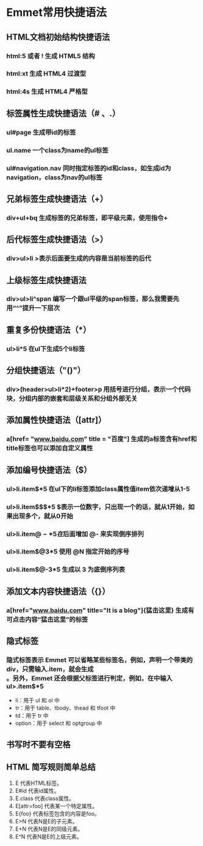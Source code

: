 # Emmet常用快捷语法

##  HTML文档初始结构快捷语法
### html:5 或者 ! 生成 HTML5 结构
### html:xt 生成 HTML4 过渡型
### html:4s 生成 HTML4 严格型

##  标签属性生成快捷语法（# 、.）
### ul#page 生成带id的标签
### ul.name 一个class为name的ul标签
### ul#navigation.nav 同时指定标签的id和class，如生成id为navigation，class为nav的ul标签

##  兄弟标签生成快捷语法（+）
### div+ul+bq 生成标签的兄弟标签，即平级元素，使用指令+

##  后代标签生成快捷语法（>）
### div>ul>li >表示后面要生成的内容是当前标签的后代

##  上级标签生成快捷语法
### div>ul>li^span  编写一个跟ul平级的span标签，那么我需要先用“^”提升一下层次

##  重复多份快捷语法（*）
### ul>li*5 在ul下生成5个li标签

##  分组快捷语法（"()"）
### div>(header>ul>li*2)+footer>p 用括号进行分组，表示一个代码块，分组内部的嵌套和层级关系和分组外部无关

##  添加属性快捷语法（[attr]）
### a[href= "www.baidu.com" title = "百度"]  生成的a标签含有href和title标签也可以添加自定义属性

##  添加编号快捷语法（$）
### ul>li.item$*5 在ul下的li标签添加class属性值item依次递增从1-5
### ul>li.item$$$*5 $表示一位数字，只出现一个的话，就从1开始，如果出现多个，就从0开始
### ul>li.item$@-*5 在$后面增加 @- 来实现倒序排列
### ul>li.item$@3*5 使用 @N 指定开始的序号
### ul>li.item$@-3*5 生成以 3 为底倒序列表

##  添加文本内容快捷语法（{}）
### a[href="www.baidu.com" title="It is a blog"]{猛击这里} 生成有可点击内容“猛击这里”的标签

##  隐式标签
### 隐式标签表示 Emmet 可以省略某些标签名，例如，声明一个带类的div，只需输入.item，就会生成<div class="item"></div>。另外，Emmet 还会根据父标签进行判定，例如，在中输入ul>.item$*5

- li：用于 ul 和 ol 中
- tr：用于 table、tbody、thead 和 tfoot 中
- td：用于 tr 中
- option：用于 select 和 optgroup 中

## 书写时不要有空格
## HTML 简写规则简单总结
1. E 代表HTML标签。
2. E#id 代表id属性。
3. E.class 代表class属性。
4. E[attr=foo] 代表某一个特定属性。
5. E{foo} 代表标签包含的内容是foo。
6. E>N 代表N是E的子元素。
7. E+N 代表N是E的同级元素。
8. E^N 代表N是E的上级元素。
